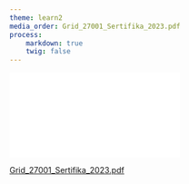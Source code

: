 ```yaml
---
theme: learn2
media_order: Grid_27001_Sertifika_2023.pdf
process:
    markdown: true
    twig: false
---
```


![Grid_27001_Sertifika_2023.pdf](Grid_27001_Sertifika_2023.pdf?cropResize=300,300)


[Grid_27001_Sertifika_2023.pdf](Grid_27001_Sertifika_2023.pdf)

